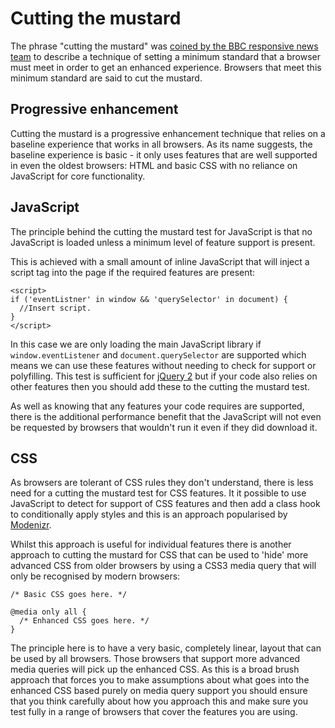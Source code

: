 # Cutting the mustard

The phrase "cutting the mustard" was <a href="http://responsivenews.co.uk/post/18948466399/cutting-the-mustard">coined by the BBC responsive news team</a> to describe a technique of setting a minimum standard that a browser must meet in order to get an enhanced experience.  Browsers that meet this minimum standard are said to cut the mustard.

## Progressive enhancement

Cutting the mustard is a progressive enhancement technique that relies on a baseline experience that works in all browsers.  As its name suggests, the baseline experience is basic - it only uses features that are well supported in even the oldest browsers: HTML and basic CSS with no reliance on JavaScript for core functionality.

## JavaScript
The principle behind the cutting the mustard test for JavaScript is that no JavaScript is loaded unless a minimum level of feature support is present.

This is achieved with a small amount of inline JavaScript that will inject a script tag into the page if the required features are present:

<pre class="code"><code>&lt;script&gt;
if ('eventListner' in window &amp;&amp; 'querySelector' in document) {
  //Insert script.
}
&lt;/script&gt;
</code></pre>

In this case we are only loading the main JavaScript library if `window.eventListener` and `document.querySelector` are supported which means we can use these features without needing to check for support or polyfilling. This test is sufficient for <a href="/blog/2013/02/06/feature-detection-for-jquery-2">jQuery 2</a> but if your code also relies on other features then you should add these to the cutting the mustard test.

As well as knowing that any features your code requires are supported, there is the additional performance benefit that the JavaScript will not even be requested by browsers that wouldn't run it even if they did download it.

## CSS
As browsers are tolerant of CSS rules they don't understand, there is less need for a cutting the mustard test for CSS features.  It it possible to use JavaScript to detect for support of CSS features and then add a class hook to conditionally apply styles and this is an approach popularised by <a href="http://modernizr.com/">Modenizr</a>.

Whilst this approach is useful for individual features there is another approach to cutting the mustard for CSS that can be used to 'hide' more advanced CSS from older browsers by using a CSS3 media query that will only be recognised by modern browsers:

<pre class="code"><code>/* Basic CSS goes here. */

@media only all {
  /* Enhanced CSS goes here. */
}
</code></pre>

The principle here is to have a very basic, completely linear, layout that can be used by all browsers.  Those browsers that support more advanced media queries will pick up the enhanced CSS.  As this is a broad brush approach that forces you to make assumptions about what goes into the enhanced CSS based purely on media query support you should ensure that you think carefully about how you approach this and make sure you test fully in a range of browsers that cover the features you are using.
